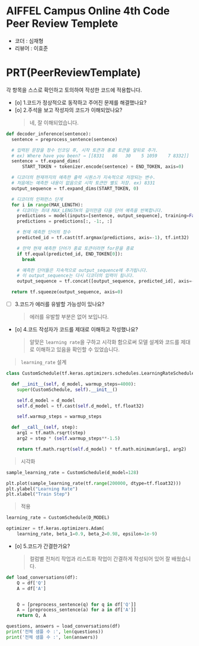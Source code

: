 # AIFFEL Campus Online 4th Code Peer Review Templete
- 코더 : 심재형
- 리뷰어 : 이효준


# PRT(PeerReviewTemplate)
각 항목을 스스로 확인하고 토의하여 작성한 코드에 적용합니다.
- [o] 1.코드가 정상적으로 동작하고 주어진 문제를 해결했나요?
- [o] 2.주석을 보고 작성자의 코드가 이해되었나요?
  > 네, 잘 이해되었습니다.

```python
def decoder_inference(sentence):
  sentence = preprocess_sentence(sentence)

  # 입력된 문장을 정수 인코딩 후, 시작 토큰과 종료 토큰을 앞뒤로 추가.
  # ex) Where have you been? → [[8331   86   30    5 1059    7 8332]]
  sentence = tf.expand_dims(
      START_TOKEN + tokenizer.encode(sentence) + END_TOKEN, axis=0)

  # 디코더의 현재까지의 예측한 출력 시퀀스가 지속적으로 저장되는 변수.
  # 처음에는 예측한 내용이 없음으로 시작 토큰만 별도 저장. ex) 8331
  output_sequence = tf.expand_dims(START_TOKEN, 0)

  # 디코더의 인퍼런스 단계
  for i in range(MAX_LENGTH):
    # 디코더는 최대 MAX_LENGTH의 길이만큼 다음 단어 예측을 반복합니다.
    predictions = model(inputs=[sentence, output_sequence], training=False)
    predictions = predictions[:, -1:, :]

    # 현재 예측한 단어의 정수
    predicted_id = tf.cast(tf.argmax(predictions, axis=-1), tf.int32)

    # 만약 현재 예측한 단어가 종료 토큰이라면 for문을 종료
    if tf.equal(predicted_id, END_TOKEN[0]):
      break

    # 예측한 단어들은 지속적으로 output_sequence에 추가됩니다.
    # 이 output_sequence는 다시 디코더의 입력이 됩니다.
    output_sequence = tf.concat([output_sequence, predicted_id], axis=-1)

  return tf.squeeze(output_sequence, axis=0)
  ```
  
- [ ] 3.코드가 에러를 유발할 가능성이 있나요?
  > 에러를 유발할 부분은 없어 보입니다.


- [o] 4.코드 작성자가 코드를 제대로 이해하고 작성했나요?
  > 알맞은 `learning rate`을 구하고 시각화 함으로써 모델 설계와 코드를 제대로 이해하고 있음을 확인할 수 있었습니다.  

> `learning_rate` 설계
```python
class CustomSchedule(tf.keras.optimizers.schedules.LearningRateSchedule):

  def __init__(self, d_model, warmup_steps=4000):
    super(CustomSchedule, self).__init__()

    self.d_model = d_model
    self.d_model = tf.cast(self.d_model, tf.float32)

    self.warmup_steps = warmup_steps

  def __call__(self, step):
    arg1 = tf.math.rsqrt(step)
    arg2 = step * (self.warmup_steps**-1.5)

    return tf.math.rsqrt(self.d_model) * tf.math.minimum(arg1, arg2)
```
  > 시각화
```python
sample_learning_rate = CustomSchedule(d_model=128)

plt.plot(sample_learning_rate(tf.range(200000, dtype=tf.float32)))
plt.ylabel("Learning Rate")
plt.xlabel("Train Step")
```
  > 적용
```python
learning_rate = CustomSchedule(D_MODEL)

optimizer = tf.keras.optimizers.Adam(
    learning_rate, beta_1=0.9, beta_2=0.98, epsilon=1e-9)
```

- [o] 5.코드가 간결한가요?
  > 컬럼별 전처리 작업과 리스트화 작업이 간결하게 작성되어 있어 잘 배웠습니다.
```python
def load_conversations(df):
    Q = df['Q']
    A = df['A']


    Q = [preprocess_sentence(q) for q in df['Q']]
    A = [preprocess_sentence(a) for a in df['A']]
    return Q, A

questions, answers = load_conversations(df)
print('전체 샘플 수 :', len(questions))
print('전체 샘플 수 :', len(answers))
```

